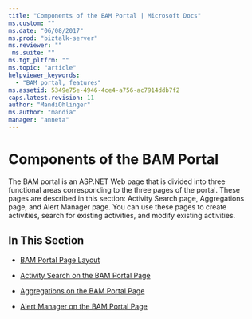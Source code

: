 ```yaml
---
title: "Components of the BAM Portal | Microsoft Docs"
ms.custom: ""
ms.date: "06/08/2017"
ms.prod: "biztalk-server"
ms.reviewer: ""
 ms.suite: ""
ms.tgt_pltfrm: ""
ms.topic: "article"
helpviewer_keywords: 
  - "BAM portal, features"
ms.assetid: 5349e75e-4946-4ce4-a756-ac7914ddb7f2
caps.latest.revision: 11
author: "MandiOhlinger"
ms.author: "mandia"
manager: "anneta"
---
```

# Components of the BAM Portal
The BAM portal is an ASP.NET Web page that is divided into three functional areas corresponding to the three pages of the portal. These pages are described in this section: Activity Search page, Aggregations page, and Alert Manager page. You can use these pages to create activities, search for existing activities, and modify existing activities.  
  
## In This Section  
  
-   [BAM Portal Page Layout](../core/bam-portal-page-layout.md)  
  
-   [Activity Search on the BAM Portal Page](../core/activity-search-on-the-bam-portal-page.md)  
  
-   [Aggregations on the BAM Portal Page](../core/aggregations-on-the-bam-portal-page.md)  
  
-   [Alert Manager on the BAM Portal Page](../core/alert-manager-on-the-bam-portal-page.md)